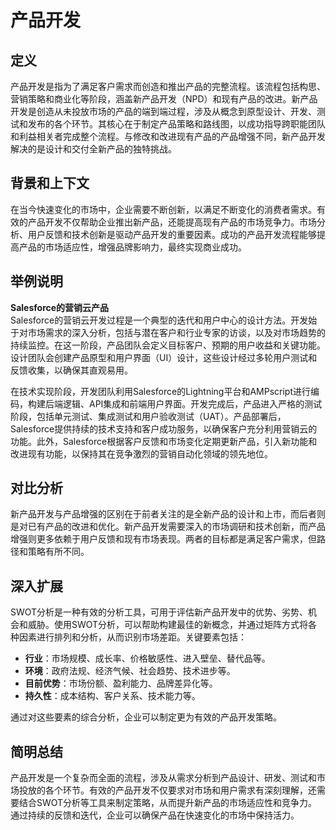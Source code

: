 # 产品开发

## 定义  
产品开发是指为了满足客户需求而创造和推出产品的完整流程。该流程包括构思、营销策略和商业化等阶段，涵盖新产品开发（NPD）和现有产品的改进。新产品开发是创造从未投放市场的产品的端到端过程，涉及从概念到原型设计、开发、测试和发布的各个环节。其核心在于制定产品策略和路线图，以成功指导跨职能团队和利益相关者完成整个流程。与修改和改进现有产品的产品增强不同，新产品开发解决的是设计和交付全新产品的独特挑战。

## 背景和上下文  
在当今快速变化的市场中，企业需要不断创新，以满足不断变化的消费者需求。有效的产品开发不仅帮助企业推出新产品，还能提高现有产品的市场竞争力。市场分析、用户反馈和技术创新是驱动产品开发的重要因素。成功的产品开发流程能够提高产品的市场适应性，增强品牌影响力，最终实现商业成功。

## 举例说明  
**Salesforce的营销云产品**  
Salesforce的营销云开发过程是一个典型的迭代和用户中心的设计方法。开发始于对市场需求的深入分析，包括与潜在客户和行业专家的访谈，以及对市场趋势的持续监控。在这一阶段，产品团队会定义目标客户、预期的用户收益和关键功能。设计团队会创建产品原型和用户界面（UI）设计，这些设计经过多轮用户测试和反馈收集，以确保其直观易用。

在技术实现阶段，开发团队利用Salesforce的Lightning平台和AMPscript进行编码，构建后端逻辑、API集成和前端用户界面。开发完成后，产品进入严格的测试阶段，包括单元测试、集成测试和用户验收测试（UAT）。产品部署后，Salesforce提供持续的技术支持和客户成功服务，以确保客户充分利用营销云的功能。此外，Salesforce根据客户反馈和市场变化定期更新产品，引入新功能和改进现有功能，以保持其在竞争激烈的营销自动化领域的领先地位。

## 对比分析  
新产品开发与产品增强的区别在于前者关注的是全新产品的设计和上市，而后者则是对已有产品的改进和优化。新产品开发需要深入的市场调研和技术创新，而产品增强则更多依赖于用户反馈和现有市场表现。两者的目标都是满足客户需求，但路径和策略有所不同。

## 深入扩展  
SWOT分析是一种有效的分析工具，可用于评估新产品开发中的优势、劣势、机会和威胁。使用SWOT分析，可以帮助构建最佳的新概念，并通过矩阵方式将各种因素进行排列和分析，从而识别市场差距。关键要素包括：

- **行业**：市场规模、成长率、价格敏感性、进入壁垒、替代品等。
- **环境**：政府法规、经济气候、社会趋势、技术进步等。
- **目前优势**：市场份额、盈利能力、品牌差异化等。
- **持久性**：成本结构、客户关系、技术能力等。

通过对这些要素的综合分析，企业可以制定更为有效的产品开发策略。

## 简明总结  
产品开发是一个复杂而全面的流程，涉及从需求分析到产品设计、研发、测试和市场投放的各个环节。有效的产品开发不仅要求对市场和用户需求有深刻理解，还需要结合SWOT分析等工具来制定策略，从而提升新产品的市场适应性和竞争力。通过持续的反馈和迭代，企业可以确保产品在快速变化的市场中保持活力。
